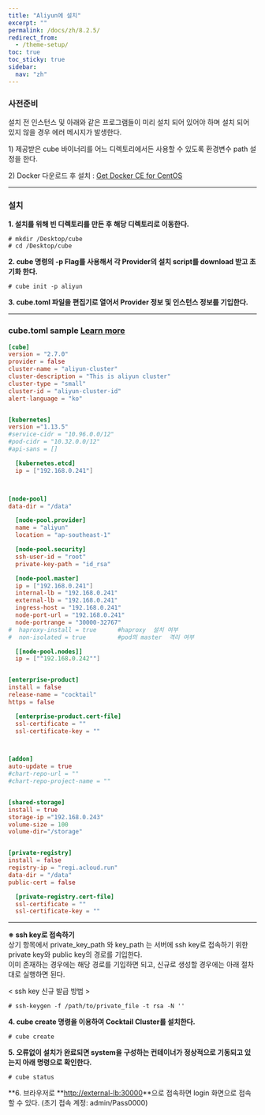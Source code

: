 ```yaml
---
title: "Aliyun에 설치"
excerpt: ""
permalink: /docs/zh/8.2.5/
redirect_from:
  - /theme-setup/
toc: true
toc_sticky: true
sidebar:
  nav: "zh"
---
```


### **사전준비**

설치 전 인스턴스 및 아래와 같은 프로그램들이 미리 설치 되어 있어야 하며 설치 되어 있지 않을 경우 에러 메시지가 발생한다.

1\) 제공받은 cube 바이너리를 어느 디렉토리에서든 사용할 수 있도록 환경변수 path 설정을 한다.

2\) Docker 다운로드 후 설치 : [Get Docker CE for CentOS](https://docs.docker.com/install/linux/docker-ce/centos/)

-----

### **설치**

**1. 설치를 위해 빈 디렉토리를 만든 후 해당 디렉토리로 이동한다.**

```
# mkdir /Desktop/cube
# cd /Desktop/cube
```

**2. cube 명령의 -p Flag를 사용해서 각 Provider의 설치 script를 download 받고 초기화 한다.**


```
# cube init -p aliyun
```

**3. cube.toml 파일을 편집기로 열어서 Provider 정보 및 인스턴스 정보를 기입한다.**

-----
### cube.toml sample [Learn more](../8.2.10) 

```toml
[cube]
version = "2.7.0"
provider = false
cluster-name = "aliyun-cluster"
cluster-description = "This is aliyun cluster"
cluster-type = "small"
cluster-id = "aliyun-cluster-id"
alert-language = "ko"


[kubernetes]
version ="1.13.5"
#service-cidr = "10.96.0.0/12"
#pod-cidr = "10.32.0.0/12"
#api-sans = []

  [kubernetes.etcd]
  ip = ["192.168.0.241"]



[node-pool]
data-dir = "/data"

  [node-pool.provider]
  name = "aliyun"
  location = "ap-southeast-1"

  [node-pool.security]
  ssh-user-id = "root"
  private-key-path = "id_rsa"

  [node-pool.master]
  ip = ["192.168.0.241"]
  internal-lb = "192.168.0.241"
  external-lb = "192.168.0.241"
  ingress-host = "192.168.0.241"
  node-port-url = "192.168.0.241"
  node-portrange = "30000-32767"
#  haproxy-install = true      #haproxy  설치 여부
#  non-isolated = true         #pod의 master  격리 여부

  [[node-pool.nodes]]
  ip = [""192.168.0.242""]


[enterprise-product]
install = false
release-name = "cocktail"
https = false

  [enterprise-product.cert-file]
  ssl-certificate = ""
  ssl-certificate-key = ""



[addon]
auto-update = true
#chart-repo-url = ""
#chart-repo-project-name = ""


[shared-storage]
install = true
storage-ip ="192.168.0.243"
volume-size = 100
volume-dir="/storage"


[private-registry]
install = false
registry-ip = "regi.acloud.run"
data-dir = "/data"
public-cert = false

  [private-registry.cert-file]
  ssl-certificate = ""
  ssl-certificate-key = ""
```
------

**※ ssh key로 접속하기**  
상기 항목에서 private_key_path 와 key\_path 는 서버에 ssh key로 접속하기 위한 private key와 public key의 경로를 기입한다.  
이미 존재하는 경우에는 해당 경로를 기입하면 되고, 신규로 생성할 경우에는 아래 절차대로 실행하면 된다.

&lt; ssh key 신규 발급 방법 &gt;

```
# ssh-keygen -f /path/to/private_file -t rsa -N ''
```

**4. cube create 명령을 이용하여 Cocktail Cluster를 설치한다.**

```
# cube create
```

**5. 오류없이 설치가 완료되면 system을 구성하는 컨테이너가 정상적으로 기동되고 있는지 아래 명령으로 확인한다.**

```
# cube status
```

**6. 브라우저로 **[http://external-lb:30000](http://external-lb:30000)**으로 접속하면 login 화면으로 접속할 수 있다. (초기 접속 계정: admin/Pass0000)